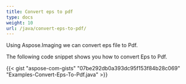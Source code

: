 ```yaml
---
title: Convert eps to pdf
type: docs
weight: 10
url: /java/convert-eps-to-pdf/
---
```


Using Aspose.Imaging we can convert eps file to Pdf.

The following code snippet shows you how to convert Eps to Pdf.

{{< gist "aspose-com-gists" "07be292db0a393dc95f153f84b28c069" "Examples-Convert-Eps-To-Pdf.java" >}}



